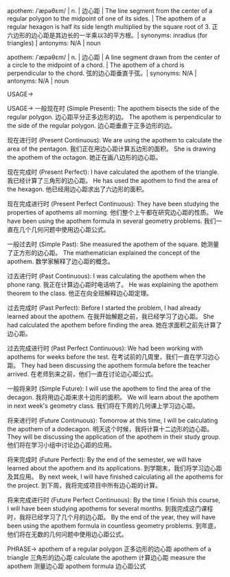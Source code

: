 apothem: /ˈæpəθɛm/ | n. | 边心距 | The line segment from the center of a regular polygon to the midpoint of one of its sides. | The apothem of a regular hexagon is half its side length multiplied by the square root of 3. 正六边形的边心距是其边长的一半乘以3的平方根。| synonyms: inradius (for triangles) | antonyms: N/A | noun

apothem: /ˈæpəθɛm/ | n. | 边心距 | A line segment drawn from the center of a circle to the midpoint of a chord. |  The apothem of a chord is perpendicular to the chord. 弦的边心距垂直于弦。| synonyms: N/A | antonyms: N/A | noun


USAGE->

USAGE->
一般现在时 (Simple Present):
The apothem bisects the side of the regular polygon. 边心距平分正多边形的边。
The apothem is perpendicular to the side of the regular polygon. 边心距垂直于正多边形的边。

现在进行时 (Present Continuous):
We are using the apothem to calculate the area of the pentagon. 我们正在用边心距计算五边形的面积。
She is drawing the apothem of the octagon. 她正在画八边形的边心距。

现在完成时 (Present Perfect):
I have calculated the apothem of the triangle. 我已经计算了三角形的边心距。
He has used the apothem to find the area of the hexagon. 他已经用边心距求出了六边形的面积。

现在完成进行时 (Present Perfect Continuous):
They have been studying the properties of apothems all morning. 他们整个上午都在研究边心距的性质。
We have been using the apothem formula in several geometry problems. 我们一直在几个几何问题中使用边心距公式。

一般过去时 (Simple Past):
She measured the apothem of the square. 她测量了正方形的边心距。
The mathematician explained the concept of the apothem. 数学家解释了边心距的概念。

过去进行时 (Past Continuous):
I was calculating the apothem when the phone rang. 我正在计算边心距时电话响了。
He was explaining the apothem theorem to the class. 他正在向全班解释边心距定理。

过去完成时 (Past Perfect):
Before I started the problem, I had already learned about the apothem. 在我开始解题之前，我已经学习了边心距。
She had calculated the apothem before finding the area.  她在求面积之前先计算了边心距。

过去完成进行时 (Past Perfect Continuous):
We had been working with apothems for weeks before the test.  在考试前的几周里，我们一直在学习边心距。
They had been discussing the apothem formula before the teacher arrived.  在老师到来之前，他们一直在讨论边心距公式。

一般将来时 (Simple Future):
I will use the apothem to find the area of the decagon. 我将用边心距来求十边形的面积。
We will learn about the apothem in next week's geometry class. 我们将在下周的几何课上学习边心距。

将来进行时 (Future Continuous):
Tomorrow at this time, I will be calculating the apothem of a dodecagon. 明天这个时候，我将计算十二边形的边心距。
They will be discussing the application of the apothem in their study group. 他们将在学习小组中讨论边心距的应用。


将来完成时 (Future Perfect):
By the end of the semester, we will have learned about the apothem and its applications. 到学期末，我们将学习边心距及其应用。
By next week, I will have finished calculating all the apothems for the project. 到下周，我将完成项目中所有边心距的计算。

将来完成进行时 (Future Perfect Continuous):
By the time I finish this course, I will have been studying apothems for several months.  到我完成这门课程时，我将已经学习了几个月的边心距。
By the end of the year, they will have been using the apothem formula in countless geometry problems. 到年底，他们将在无数的几何问题中使用边心距公式。


PHRASE->
apothem of a regular polygon  正多边形的边心距
apothem of a triangle 三角形的边心距
calculate the apothem 计算边心距
measure the apothem 测量边心距
apothem formula 边心距公式
